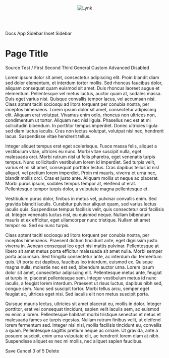 <div class="lynk-app">
    <header class="lynk-app__header">
        <lynk-stack horizontal justify="between" align="center">
            <img src="/assets/images/mark.svg" alt="Lynk" style="max-height: 48px; margin: 8px 0;">
            <lynk-button circle small><lynk-icon name="person"></lynk-icon></lynk-button>
        </lynk-stack>
    </header>
    <aside class="lynk-app__nav">
        <lynk-nav style="width: 76px;" squished>
            <lynk-nav-item href="/">
                <lynk-icon slot="prefix" name="arrow-left-circle"></lynk-icon> Docs
            </lynk-nav-item>
            <lynk-nav-group heading="Layouts">
                <lynk-nav-item selected href="/layout/app-layout">
                    <lynk-icon slot="prefix" name="app"></lynk-icon> App
                </lynk-nav-item>
                <lynk-nav-item href="/layout/app-layout-sidebar">
                    <lynk-icon slot="prefix" name="layout-sidebar"></lynk-icon> Sidebar
                </lynk-nav-item>
                <lynk-nav-item href="/layout/app-layout-inset-sidebar">
                    <lynk-icon slot="prefix" name="layout-sidebar-inset-reverse"></lynk-icon> Inset Sidebar
                </lynk-nav-item>
            </lynk-nav-group>
        </lynk-nav>
    </aside>
    <div class="lynk-app__main">
        <lynk-page-layout>
            <lynk-page-header heading="Title">
                <h1>Page Title</h1>
                <lynk-button slot="aux" size="tiny" square></lynk-button>
                <lynk-button slot="aux" size="tiny" circle></lynk-button>
                <lynk-input slot="controls" type="search" placeholder="Search" clearable>
                    <lynk-icon slot="prefix" name="search"></lynk-icon>
                    <lynk-button slot="suffix" size="tiny" square>
                        <lynk-icon name="arrow-return-left" label="Settings"></lynk-icon>
                    </lynk-button>
                </lynk-input>
                <lynk-dropdown slot="controls" placement="bottom-start">
                    <lynk-button slot="trigger">
                        <lynk-icon slot="prefix" name="filter"></lynk-icon>
                    </lynk-button>
                    <lynk-menu>
                        <lynk-menu-label>Source</lynk-menu-label>
                        <lynk-menu-item>Test</lynk-menu-item>
                    </lynk-menu>
                </lynk-dropdown>
                <lynk-breadcrumb slot="breadcrumb">
                    <span slot="separator">/</span>
                    <lynk-breadcrumb-item>First</lynk-breadcrumb-item>
                    <lynk-breadcrumb-item>Second</lynk-breadcrumb-item>
                    <lynk-breadcrumb-item>Third</lynk-breadcrumb-item>
                </lynk-breadcrumb>
                <lynk-tab-group slot="tabs">
                  <lynk-tab slot="nav" panel="general">General</lynk-tab>
                  <lynk-tab slot="nav" panel="custom">Custom</lynk-tab>
                  <lynk-tab slot="nav" panel="advanced">Advanced</lynk-tab>
                  <lynk-tab slot="nav" panel="disabled" disabled>Disabled</lynk-tab>
                </lynk-tab-group>
            </lynk-page-header>
            <lynk-page-content class="page-content" width="medium">
<p>Lorem ipsum dolor sit amet, consectetur adipiscing elit. Proin blandit diam sed dolor elementum, et interdum tortor mollis. Sed rhoncus faucibus dolor, aliquam consequat quam euismod sit amet. Duis rhoncus laoreet augue et elementum. Pellentesque vel metus luctus, auctor quam at, sodales massa. Duis eget varius nisi. Quisque convallis tempor lacus, vel accumsan nisi. Class aptent taciti sociosqu ad litora torquent per conubia nostra, per inceptos himenaeos. Lorem ipsum dolor sit amet, consectetur adipiscing elit. Aliquam erat volutpat. Vivamus enim odio, rhoncus non ultrices non, condimentum ut tortor. Aliquam nec nisl ligula. Phasellus nec est at mi sollicitudin bibendum. In porttitor tempus imperdiet. Donec ultricies ligula sed diam luctus iaculis. Cras non lectus volutpat, volutpat nisl nec, hendrerit lacus. Suspendisse vitae hendrerit tellus.</p>

<p>Integer aliquet tempus erat eget scelerisque. Fusce massa felis, aliquet a vestibulum vitae, ultrices eu nunc. Morbi vitae suscipit nulla, eget malesuada orci. Morbi rutrum nisl ut felis pharetra, eget venenatis turpis tempus. Nunc sollicitudin vestibulum lorem id imperdiet. Sed turpis velit, varius et mi sit amet, consequat porttitor lectus. Cras dapibus tellus id nisl aliquet, vel pretium lorem imperdiet. Proin mi mauris, viverra et urna nec, blandit mollis orci. Cras et justo ante. Aliquam mollis ut neque ac placerat. Morbi purus ipsum, sodales tempus tempor at, eleifend ut erat. Pellentesque tempor turpis dolor, a vulputate magna pellentesque et.</p>

<p>Vestibulum purus dolor, finibus in metus vel, pulvinar convallis enim. Sed gravida blandit iaculis. Curabitur pulvinar aliquet quam, sed varius lectus iaculis quis. Suspendisse tempus facilisis velit, quis consectetur orci facilisis at. Integer venenatis luctus nisl, eu euismod neque. Nullam bibendum mauris et ex efficitur, eget ullamcorper nunc tristique. Nullam sit amet tempor ex. Sed eu nunc turpis.</p>

<p>Class aptent taciti sociosqu ad litora torquent per conubia nostra, per inceptos himenaeos. Praesent dictum tincidunt ante, eget dignissim justo viverra in. Aenean consequat leo eget nisl mattis pulvinar. Pellentesque at libero sit amet metus porta efficitur malesuada sit amet nulla. Morbi semper porta accumsan. Sed fringilla consectetur ante, ac interdum dui fermentum quis. Ut porta est dapibus, faucibus leo interdum, euismod ex. Quisque magna nulla, molestie nec est sed, bibendum auctor urna. Lorem ipsum dolor sit amet, consectetur adipiscing elit. Pellentesque metus ante, feugiat at turpis in, placerat pellentesque sem. Integer vestibulum metus id nunc iaculis, a feugiat lorem interdum. Praesent ut risus luctus, dapibus nibh sed, congue sem. Nunc sed suscipit tortor. Morbi tellus arcu, semper eget feugiat ac, ultrices eget nisi. Sed iaculis elit non metus suscipit porta.</p>

<p>Quisque mauris lectus, ultricies sit amet placerat eu, mollis in dolor. Integer porttitor, erat vel consequat tincidunt, sapien velit iaculis sem, ac euismod ex enim a lorem. Pellentesque habitant morbi tristique senectus et netus et malesuada fames ac turpis egestas. Nullam rutrum finibus velit, ut eleifend lorem fermentum sed. Integer nisl nisl, mollis facilisis tincidunt eu, convallis a quam. Pellentesque sagittis pretium neque ac ornare. Ut gravida, ante a posuere suscipit, enim urna vulputate elit, ac hendrerit lorem diam at nibh. Suspendisse aliquet ex nec mi mollis, nec aliquet sapien faucibus.</p>
            </lynk-page-content>
            <lynk-page-footer>
                <lynk-button color="primary">Save</lynk-button>
                <lynk-button>Cancel</lynk-button>
                <span slot="center">3 of 5</span>
                <lynk-button class="scroll-top" slot="secondary" square></lynk-button>
                <lynk-button slot="secondary" square></lynk-button>
                <lynk-button slot="secondary" color="danger"">Delete</lynk-button>
            </lynk-page-footer>
        </lynk-page-layout>
    </div>
</div>

<script>
  console.log('herro');
  const scrollTopButton = document.querySelector('.scroll-top');
  const pageContent = document.querySelector('.page-content');

  scrollTopButton.addEventListener('click', function(){
     pageContent.scrollToTop();
  });
</script>
